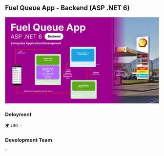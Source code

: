 ## Fuel Queue App - Backend (ASP .NET 6)

![fastapi-docker](backend-poster.png)

### Deloyment
🌍 URL - 

### Development Team
\-